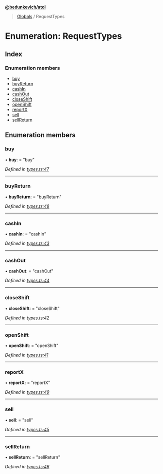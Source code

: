 **[@bedunkevich/atol](../README.md)**

> [Globals](../README.md) / RequestTypes

# Enumeration: RequestTypes

## Index

### Enumeration members

* [buy](requesttypes.md#buy)
* [buyReturn](requesttypes.md#buyreturn)
* [cashIn](requesttypes.md#cashin)
* [cashOut](requesttypes.md#cashout)
* [closeShift](requesttypes.md#closeshift)
* [openShift](requesttypes.md#openshift)
* [reportX](requesttypes.md#reportx)
* [sell](requesttypes.md#sell)
* [sellReturn](requesttypes.md#sellreturn)

## Enumeration members

### buy

•  **buy**:  = "buy"

*Defined in [types.ts:47](https://github.com/Bedunkevich/atol/blob/76b4ffd/src/types.ts#L47)*

___

### buyReturn

•  **buyReturn**:  = "buyReturn"

*Defined in [types.ts:48](https://github.com/Bedunkevich/atol/blob/76b4ffd/src/types.ts#L48)*

___

### cashIn

•  **cashIn**:  = "cashIn"

*Defined in [types.ts:43](https://github.com/Bedunkevich/atol/blob/76b4ffd/src/types.ts#L43)*

___

### cashOut

•  **cashOut**:  = "cashOut"

*Defined in [types.ts:44](https://github.com/Bedunkevich/atol/blob/76b4ffd/src/types.ts#L44)*

___

### closeShift

•  **closeShift**:  = "closeShift"

*Defined in [types.ts:42](https://github.com/Bedunkevich/atol/blob/76b4ffd/src/types.ts#L42)*

___

### openShift

•  **openShift**:  = "openShift"

*Defined in [types.ts:41](https://github.com/Bedunkevich/atol/blob/76b4ffd/src/types.ts#L41)*

___

### reportX

•  **reportX**:  = "reportX"

*Defined in [types.ts:49](https://github.com/Bedunkevich/atol/blob/76b4ffd/src/types.ts#L49)*

___

### sell

•  **sell**:  = "sell"

*Defined in [types.ts:45](https://github.com/Bedunkevich/atol/blob/76b4ffd/src/types.ts#L45)*

___

### sellReturn

•  **sellReturn**:  = "sellReturn"

*Defined in [types.ts:46](https://github.com/Bedunkevich/atol/blob/76b4ffd/src/types.ts#L46)*
